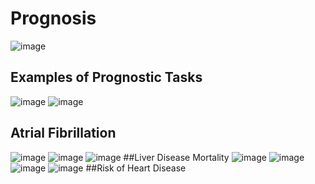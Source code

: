 # Prognosis
![image](https://github.com/anjiladhikari/AI-for-medical/assets/21165474/1c8539dd-8c3e-48be-b205-9a943dbcf2e9)
## Examples of Prognostic Tasks
![image](https://github.com/anjiladhikari/AI-for-medical/assets/21165474/2933133f-8783-4286-a3c4-6cfe8bdba709)
![image](https://github.com/anjiladhikari/AI-for-medical/assets/21165474/aff19dab-a710-4299-8820-49fb22a62777)
## Atrial Fibrillation
![image](https://github.com/anjiladhikari/AI-for-medical/assets/21165474/bf80e475-fd2d-410f-8083-33b842dd9647)
![image](https://github.com/anjiladhikari/AI-for-medical/assets/21165474/20911a92-c69a-46b2-ae2f-66897e08088b)
![image](https://github.com/anjiladhikari/AI-for-medical/assets/21165474/e6327b45-cda1-451a-b7cb-6ad983f3a917)
##Liver Disease Mortality
![image](https://github.com/anjiladhikari/AI-for-medical/assets/21165474/30cdf492-1b89-41f3-afc6-4f19212b1b3d)
![image](https://github.com/anjiladhikari/AI-for-medical/assets/21165474/0e997ee8-2900-47bb-8cdf-1f2c171bb400)
![image](https://github.com/anjiladhikari/AI-for-medical/assets/21165474/c47b3213-b39e-4a36-b6c7-e6d898d45632)
![image](https://github.com/anjiladhikari/AI-for-medical/assets/21165474/36757b7b-b6fb-4670-8edd-403cd483847b)
##Risk of Heart Disease
